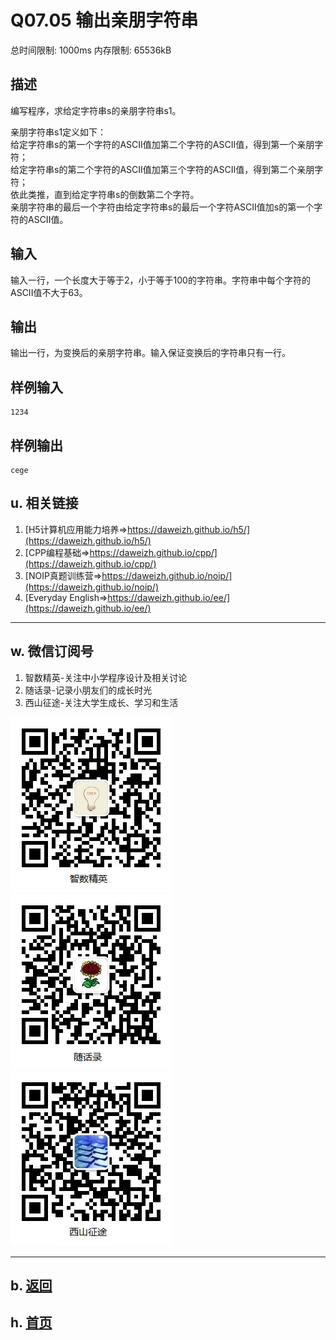 # Q07.05 输出亲朋字符串

总时间限制: 1000ms 内存限制: 65536kB

## 描述

编写程序，求给定字符串s的亲朋字符串s1。 

亲朋字符串s1定义如下：   
给定字符串s的第一个字符的ASCII值加第二个字符的ASCII值，得到第一个亲朋字符；   
给定字符串s的第二个字符的ASCII值加第三个字符的ASCII值，得到第二个亲朋字符；   
依此类推，直到给定字符串s的倒数第二个字符。   
亲朋字符串的最后一个字符由给定字符串s的最后一个字符ASCII值加s的第一个字符的ASCII值。

## 输入

输入一行，一个长度大于等于2，小于等于100的字符串。字符串中每个字符的ASCII值不大于63。

## 输出

输出一行，为变换后的亲朋字符串。输入保证变换后的字符串只有一行。

## 样例输入

    1234

## 样例输出

    cege

## u. 相关链接

1. [H5计算机应用能力培养=>https://daweizh.github.io/h5/](https://daweizh.github.io/h5/)
2. [CPP编程基础=>https://daweizh.github.io/cpp/](https://daweizh.github.io/cpp/)
3. [NOIP真题训练营=>https://daweizh.github.io/noip/](https://daweizh.github.io/noip/)
4. [Everyday English=>https://daweizh.github.io/ee/](https://daweizh.github.io/ee/)

----------

## w. 微信订阅号

1. 智数精英-关注中小学程序设计及相关讨论
2. 随话录-记录小朋友们的成长时光
3. 西山征途-关注大学生成长、学习和生活

![欢迎关注“智数精英”订阅号](../../assets/me/img/idea8.jpg)
![欢迎关注“随话录”订阅号](../../assets/me/img/shl8.jpg)
![欢迎关注“西山征途”订阅号](../../assets/me/img/xszt8.jpg)

----------

## b. [返回](../)
    
## h. [首页](../../)

